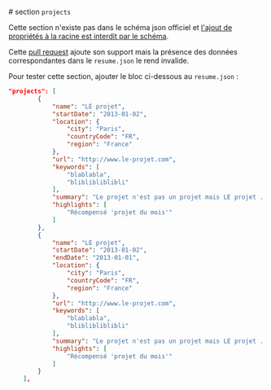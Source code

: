 # section `projects`

Cette section n'existe pas dans le schéma json officiel et [l'ajout de propriétés à la racine est interdit par le schéma](https://github.com/jsonresume/resume-schema/blob/v1.0.0/schema.json#L5). 

Cette [pull request](https://github.com/francescoes/jsonresume-theme-stackoverflow/issues/15) ajoute son support mais la présence des données correspondantes dans le `resume.json` le rend invalide.

Pour tester cette section, ajouter le bloc ci-dessous au `resume.json` :

```json
"projects": [
        {
            "name": "LE projet",
            "startDate": "2013-01-02",
            "location": {
                "city": "Paris",
                "countryCode": "FR",
                "region": "France"
            },
            "url": "http://www.le-projet.com",
            "keywords": [
                "blablabla",
                "bliblibliblibli"
            ],
            "summary": "Le projet n'est pas un projet mais LE projet ...",
            "highlights": [
                "Récompensé 'projet du mois'"
            ]
        },
        {
            "name": "LE projet",
            "startDate": "2013-01-02",
            "endDate": "2013-01-01",
            "location": {
                "city": "Paris",
                "countryCode": "FR",
                "region": "France"
            },
            "url": "http://www.le-projet.com",
            "keywords": [
                "blablabla",
                "bliblibliblibli"
            ],
            "summary": "Le projet n'est pas un projet mais LE projet ...",
            "highlights": [
                "Récompensé 'projet du mois'"
            ]
        }
    ],
```
